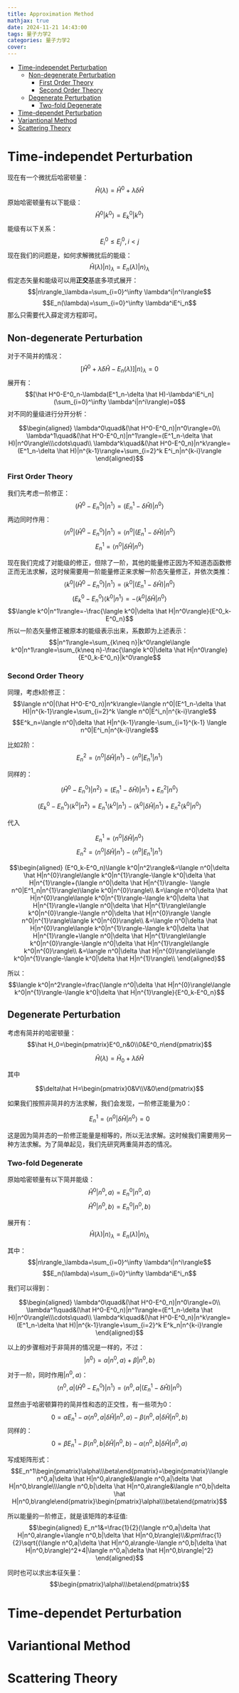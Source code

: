 ```yaml
---
title: Approximation Method
mathjax: true
date: 2024-11-21 14:43:00
tags: 量子力学2
categories: 量子力学2
cover:
---
```

- [Time-independet Perturbation](#time-independet-perturbation)
  - [Non-degenerate Perturbation](#non-degenerate-perturbation)
    - [First Order Theory](#first-order-theory)
    - [Second Order Theory](#second-order-theory)
  - [Degenerate Perturbation](#degenerate-perturbation)
    - [Two-fold Degenerate](#two-fold-degenerate)
- [Time-dependet Perturbation](#time-dependet-perturbation)
- [Variantional Method](#variantional-method)
- [Scattering Theory](#scattering-theory)



# Time-independet Perturbation
现在有一个微扰后哈密顿量：
$$\hat H(\lambda)=\hat H^0+\lambda\delta\hat H$$
原始哈密顿量有以下能级：
$$\hat H^0|k^0\rangle=E_k^0|k^0\rangle$$
能级有以下关系：
$$E_i^0\leq E_j^0,i<j$$
现在我们的问题是，如何求解微扰后的能级：
$$\hat H(\lambda)|n\rangle_\lambda=E_n(\lambda)|n\rangle_\lambda$$
假定态矢量和能级可以用**正交**基底多项式展开：
$$|n\rangle_\lambda=\sum_{i=0}^\infty \lambda^i|n^i\rangle$$
$$E_n(\lambda)=\sum_{i=0}^\infty \lambda^iE^i_n$$
那么只需要代入薛定谔方程即可。
## Non-degenerate Perturbation
对于不简并的情况：
$$[\hat H^0+\lambda\delta\hat H-E_n(\lambda)]|n\rangle_\lambda=0$$
展开有：
$$[\hat H^0-E^0_n-\lambda(E^1_n-\delta \hat H)-\lambda^iE^i_n](\sum_{i=0}^\infty \lambda^i|n^i\rangle)=0$$
对不同的量级进行分开分析：

$$\begin{aligned}
\lambda^0\quad&(\hat H^0-E^0_n)|n^0\rangle=0\\
\lambda^1\quad&(\hat H^0-E^0_n)|n^1\rangle=(E^1_n-\delta \hat H)|n^0\rangle\\\cdots\quad\\
\lambda^k\quad&(\hat H^0-E^0_n)|n^k\rangle=(E^1_n-\delta \hat H)|n^{k-1}\rangle+\sum_{i=2}^k E^i_n|n^{k-i}\rangle
\end{aligned}$$

### First Order Theory
我们先考虑一阶修正：
$$(\hat H^0-E^0_n)|n^1\rangle=(E^1_n-\delta \hat H)|n^0\rangle$$
两边同时作用：
$$\langle n^0|(\hat H^0-E^0_n)|n^1\rangle=\langle n^0|(E^1_n-\delta \hat H)|n^0\rangle$$
$$E^1_n=\langle n^0|\delta \hat H|n^0\rangle$$


现在我们完成了对能级的修正，但除了一阶，其他的能量修正因为不知道态函数修正而无法求解，这时候需要用一阶能量修正来求解一阶态矢量修正，并依次类推：
$$\langle k^0|(\hat H^0-E^0_n)|n^1\rangle=\langle k^0|(E^1_n-\delta \hat H)|n^0\rangle$$
$$( E^0_k-E^0_n)\langle k^0|n^1\rangle=-\langle k^0|\delta \hat H|n^0\rangle$$
$$\langle k^0|n^1\rangle=-\frac{\langle k^0|\delta \hat H|n^0\rangle}{E^0_k-E^0_n}$$
所以一阶态矢量修正被原本的能级表示出来，系数即为上述表示：
$$|n^1\rangle=\sum_{k\neq n}|k^0\rangle\langle k^0|n^1\rangle=\sum_{k\neq n}-\frac{\langle k^0|\delta \hat H|n^0\rangle}{E^0_k-E^0_n}|k^0\rangle$$


### Second Order Theory


同理，考虑k阶修正：
$$\langle n^0|(\hat H^0-E^0_n)|n^k\rangle=\langle n^0|(E^1_n-\delta \hat H)|n^{k-1}\rangle+\sum_{i=2}^k \langle n^0|E^i_n|n^{k-i}\rangle$$
$$E^k_n=\langle n^0|\delta \hat H|n^{k-1}\rangle-\sum_{i=1}^{k-1} \langle n^0|E^i_n|n^{k-i}\rangle$$

比如2阶：
$$E^2_n=\langle n^0|\delta \hat H|n^{1}\rangle- \langle n^0|E^1_n|n^{1}\rangle$$


同样的：

$$(\hat H^0-E^0_n)|n^2\rangle=(E^1_n-\delta \hat H)|n^{1}\rangle+ E^2_n|n^{0}\rangle$$

$$( E^0_k-E^0_n)\langle k^0|n^2\rangle=E^1_n\langle k^0|n^{1}\rangle-\langle k^0|\delta \hat H|n^{1}\rangle+E^2_n\langle k^0|n^{0}\rangle$$

代入

$$E^1_n=\langle n^0|\delta \hat H|n^{0}\rangle$$
$$E^2_n=\langle n^0|\delta \hat H|n^{1}\rangle- \langle n^0|E^1_n|n^{1}\rangle$$

$$\begin{aligned}
(E^0_k-E^0_n)\langle k^0|n^2\rangle&=\langle n^0|\delta \hat H|n^{0}\rangle\langle k^0|n^{1}\rangle-\langle k^0|\delta \hat H|n^{1}\rangle+(\langle n^0|\delta \hat H|n^{1}\rangle- \langle n^0|E^1_n|n^{1}\rangle)\langle k^0|n^{0}\rangle\\
&=\langle n^0|\delta \hat H|n^{0}\rangle\langle k^0|n^{1}\rangle-\langle k^0|\delta \hat H|n^{1}\rangle+\langle n^0|\delta \hat H|n^{1}\rangle\langle k^0|n^{0}\rangle-\langle n^0|\delta \hat H|n^{0}\rangle \langle n^0|n^{1}\rangle\langle k^0|n^{0}\rangle\\
&=\langle n^0|\delta \hat H|n^{0}\rangle\langle k^0|n^{1}\rangle-\langle k^0|\delta \hat H|n^{1}\rangle+\langle n^0|\delta \hat H|n^{1}\rangle\langle k^0|n^{0}\rangle-\langle n^0|\delta \hat H|n^{1}\rangle\langle k^0|n^{0}\rangle\\
&=\langle n^0|\delta \hat H|n^{0}\rangle\langle k^0|n^{1}\rangle-\langle k^0|\delta \hat H|n^{1}\rangle\\
\end{aligned}$$

所以：
$$\langle k^0|n^2\rangle=\frac{\langle n^0|\delta \hat H|n^{0}\rangle\langle k^0|n^{1}\rangle-\langle k^0|\delta \hat H|n^{1}\rangle}{E^0_k-E^0_n}$$

## Degenerate Perturbation

考虑有简并的哈密顿量：
$$\hat H_0=\begin{pmatrix}E^0_n&0\\0&E^0_n\end{pmatrix}$$

$$\hat H(\lambda)=\hat H_0+\lambda \delta\hat H$$

其中

$$\delta\hat H=\begin{pmatrix}0&V\\V&0\end{pmatrix}$$

如果我们按照非简并的方法求解，我们会发现，一阶修正能量为0：

$$E^1_n=\langle n^0|\delta \hat H|n^0\rangle=0$$


这是因为简并态的一阶修正能量是相等的，所以无法求解。这时候我们需要用另一种方法求解。为了简单起见，我们先研究两重简并态的情况。

### Two-fold Degenerate

原始哈密顿量有以下简并能级：
$$\hat H^0|n^0,a\rangle=E_n^0|n^0,a\rangle$$
$$\hat H^0|n^0,b\rangle=E_n^0|n^0,b\rangle$$

展开有：
$$\hat H(\lambda)|n\rangle_\lambda=E_n(\lambda)|n\rangle_\lambda$$

其中：
$$|n\rangle_\lambda=\sum_{i=0}^\infty \lambda^i|n^i\rangle$$
$$E_n(\lambda)=\sum_{i=0}^\infty \lambda^iE^i_n$$

我们可以得到：

$$\begin{aligned}
\lambda^0\quad&(\hat H^0-E^0_n)|n^0\rangle=0\\
\lambda^1\quad&(\hat H^0-E^0_n)|n^1\rangle=(E^1_n-\delta \hat H)|n^0\rangle\\\cdots\quad\\
\lambda^k\quad&(\hat H^0-E^0_n)|n^k\rangle=(E^1_n-\delta \hat H)|n^{k-1}\rangle+\sum_{i=2}^k E^k_n|n^{k-i}\rangle
\end{aligned}$$

以上的步骤相对于非简并的情况是一样的，不过：
$$|n^0\rangle=\alpha|n^0,a\rangle+\beta |n^0,b\rangle$$

对于一阶，同时作用$|n^0,a\rangle$：
$$\langle n^0,a|(\hat H^0-E^0_n)|n^1\rangle=\langle n^0,a|(E^1_n-\delta \hat H)|n^0\rangle$$

显然由于哈密顿算符的简并性和态的正交性，有一些项为0：
$$0=\alpha E_n^1-\alpha\langle n^0,a|\delta \hat H|n^0,a\rangle-\beta\langle n^0,a|\delta \hat H|n^0,b\rangle$$
同样的：
$$0=\beta E_n^1-\beta\langle n^0,b|\delta \hat H|n^0,b\rangle-\alpha\langle n^0,b|\delta \hat H|n^0,a\rangle$$

写成矩阵形式：
$$E_n^1\begin{pmatrix}\alpha\\\beta\end{pmatrix}=\begin{pmatrix}\langle n^0,a|\delta \hat H|n^0,a\rangle&\langle n^0,a|\delta \hat H|n^0,b\rangle\\\langle n^0,b|\delta \hat H|n^0,a\rangle&\langle n^0,b|\delta \hat H|n^0,b\rangle\end{pmatrix}\begin{pmatrix}\alpha\\\beta\end{pmatrix}$$

所以能量的一阶修正，就是该矩阵的本征值:
$$\begin{aligned}
E_n^1&=\frac{1}{2}(\langle n^0,a|\delta \hat H|n^0,a\rangle+\langle n^0,b|\delta \hat H|n^0,b\rangle)\\&\pm\frac{1}{2}\sqrt{(\langle n^0,a|\delta \hat H|n^0,a\rangle-\langle n^0,b|\delta \hat H|n^0,b\rangle)^2+4|\langle n^0,a|\delta \hat H|n^0,b\rangle|^2}
\end{aligned}$$

同时也可以求出本征矢量：
$$\begin{pmatrix}\alpha\\\beta\end{pmatrix}$$


# Time-dependet Perturbation

# Variantional Method

# Scattering Theory

